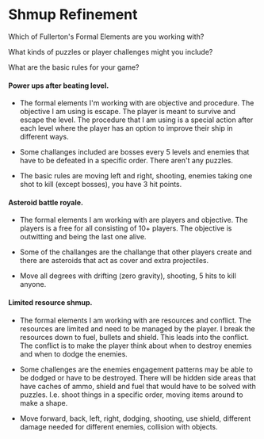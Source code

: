# Shmup Refinement

Which of Fullerton's Formal Elements are you working with?

What kinds of puzzles or player challenges might you include?

What are the basic rules for your game?

#### Power ups after beating level.

- The formal elements I'm working with are objective and procedure. The objective I am using is escape. The player is meant to survive and escape the level. The procedure that I am using is a special action after each level where the player has an option to improve their ship in different ways. 

- Some challanges included are bosses every 5 levels and enemies that have to be defeated in a specific order. There aren't any puzzles.

- The basic rules are moving left and right, shooting, enemies taking one shot to kill (except bosses), you have 3 hit points.

#### Asteroid battle royale.

- The formal elements I am working with are players and objective. The players is a free for all consisting of 10+ players. The objective is outwitting and being the last one alive. 

- Some of the challanges are the challange that other players create and there are asteroids that act as cover and extra projectiles.  

- Move all degrees with drifting (zero gravity), shooting, 5 hits to kill anyone.

#### Limited resource shmup.

- The formal elements I am working with are resources and conflict. The resources are limited and need to be managed by the player. I break the resources down to fuel, bullets and shield. This leads into the conflict. The conflict is to make the player think about when to destroy enemies and when to dodge the enemies. 

- Some challenges are the enemies engagement patterns may be able to be dodged or have to be destroyed. There will be hidden side areas that have caches of ammo, shield and fuel that would have to be solved with puzzles. I.e. shoot things in a specific order, moving items around to make a shape.

- Move forward, back, left, right, dodging, shooting, use shield, different damage needed for different enemies, collision with objects. 


